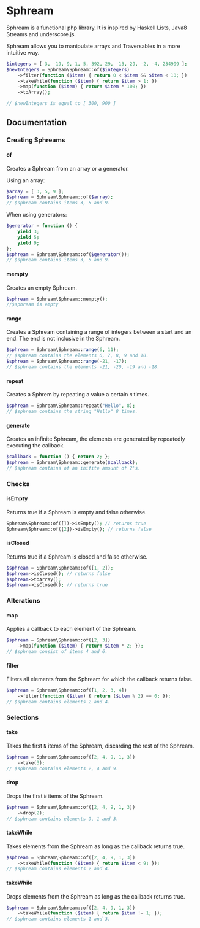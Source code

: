 # Sphream

Sphream is a functional php library. It is inspired by Haskell Lists, Java8 Streams and underscore.js.

Sphream allows you to manipulate arrays and Traversables in a more intuitive way.

```php
$integers = [ 3, -19, 9, 1, 5, 392, 29, -13, 29, -2, -4, 234999 ];
$newIntegers = Sphream\Sphream::of($integers)
    ->filter(function ($item) { return 0 < $item && $item < 10; })
    ->takeWhile(function ($item) { return $item > 1; })
    ->map(function ($item) { return $item * 100; })
    ->toArray();

// $newIntegers is equal to [ 300, 900 ]
```

## Documentation

### Creating Sphreams

#### of
Creates a Sphream from an array or a generator.

Using an array:
```php
$array = [ 3, 5, 9 ];
$sphream = Sphream\Sphream::of($array);
// $sphream contains items 3, 5 and 9.
```
When using generators:
```php
$generator = function () {
    yield 3;
    yield 5;
    yield 9;
};
$sphream = Sphream\Sphream::of($generator());
// $sphream contains items 3, 5 and 9.
```
#### mempty
Creates an empty Sphream.
```php
$sphream = Sphream\Sphream::mempty();
//$sphream is empty
```
#### range
Creates a Sphream containing a range of integers between a start and an end.
The end is not inclusive in the Sphream.
```php
$sphream = Sphream\Sphream::range(6, 11);
// $sphream contains the elements 6, 7, 8, 9 and 10.
$sphream = Sphream\Sphream::range(-21, -17);
// $sphream contains the elements -21, -20, -19 and -18.
```

#### repeat
Creates a Sphrem by repeating a value a certain `N` times.
```php
$sphream = Sphream\Sphream::repeat("Hello", 8);
// $sphream contains the string "Hello" 8 times.
```

#### generate
Creates an infinite Sphream, the elements are generated by repeatedly
executing the callback.
```php
$callback = function () { return 2; };
$sphream = Sphream\Sphream::generate($callback);
// $sphream contains of an inifite amount of 2's.
```

### Checks

#### isEmpty
Returns true if a Sphream is empty and false otherwise.
```php
Sphream\Sphream::of([])->isEmpty(); // returns true
Sphream\Sphream::of([2])->isEmpty(); // returns false
``` 

#### isClosed
Returns true if a Sphream is closed and false otherwise.
```php
$sphream = Sphream\Sphream::of([1, 2]);
$sphream->isClosed(); // returns false
$sphream->toArray();
$sphream->isClosed(); // returns true
```

### Alterations

#### map
Applies a callback to each element of the Sphream.
```php
$sphream = Sphream\Sphream::of([2, 3])
    ->map(function ($item) { return $item * 2; });
// $sphream consist of items 4 and 6.
```

#### filter
Filters all elements from the Sphream for which the callback returns false.
```php
$sphream = Sphream\Sphream::of([1, 2, 3, 4])
    ->filter(function ($item) { return ($item % 2) == 0; });
// $sphream contains elements 2 and 4.
```

### Selections

#### take
Takes the first `N` items of the Sphream, discarding the rest of the Sphream.
```php
$sphream = Sphream\Sphream::of([2, 4, 9, 1, 3])
    ->take(3);
// $sphream contains elements 2, 4 and 9.
```

#### drop
Drops the first `N` items of the Sphream.
```php
$sphream = Sphream\Sphream::of([2, 4, 9, 1, 3])
    ->drop(2);
// $sphream contains elements 9, 1 and 3.
```

#### takeWhile
Takes elements from the Sphream as long as the callback returns true.
```php
$sphream = Sphream\Sphream::of([2, 4, 9, 1, 3])
    ->takeWhile(function ($item) { return $item < 9; });
// $sphream contains elements 2 and 4.
```

#### takeWhile
Drops elements from the Sphream as long as the callback returns true.
```php
$sphream = Sphream\Sphream::of([2, 4, 9, 1, 3])
    ->takeWhile(function ($item) { return $item != 1; });
// $sphream contains elements 1 and 3.
```
